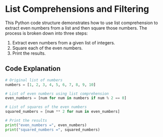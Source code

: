 # List Comprehensions and Filtering

This Python code structure demonstrates how to use list comprehension to extract even numbers from a list and then square those numbers. The process is broken down into three steps:

1. Extract even numbers from a given list of integers.
2. Square each of the even numbers.
3. Print the results.

## Code Explanation

```python
# Original list of numbers
numbers = [1, 2, 3, 4, 5, 6, 7, 8, 9, 10]

# List of even numbers using list comprehension
even_numbers = [num for num in numbers if num % 2 == 0]

# List of squares of the even numbers
squared_numbers = [num ** 2 for num in even_numbers]

# Print the results
print("even_numbers =", even_numbers)
print("squared_numbers =", squared_numbers)